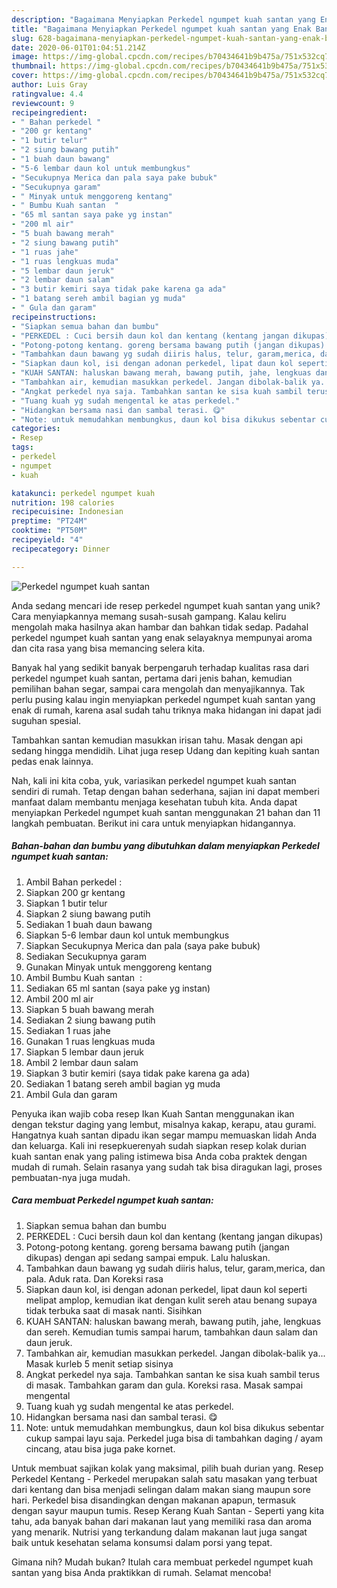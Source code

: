 ```yaml
---
description: "Bagaimana Menyiapkan Perkedel ngumpet kuah santan yang Enak Banget"
title: "Bagaimana Menyiapkan Perkedel ngumpet kuah santan yang Enak Banget"
slug: 628-bagaimana-menyiapkan-perkedel-ngumpet-kuah-santan-yang-enak-banget
date: 2020-06-01T01:04:51.214Z
image: https://img-global.cpcdn.com/recipes/b70434641b9b475a/751x532cq70/perkedel-ngumpet-kuah-santan-foto-resep-utama.jpg
thumbnail: https://img-global.cpcdn.com/recipes/b70434641b9b475a/751x532cq70/perkedel-ngumpet-kuah-santan-foto-resep-utama.jpg
cover: https://img-global.cpcdn.com/recipes/b70434641b9b475a/751x532cq70/perkedel-ngumpet-kuah-santan-foto-resep-utama.jpg
author: Luis Gray
ratingvalue: 4.4
reviewcount: 9
recipeingredient:
- " Bahan perkedel "
- "200 gr kentang"
- "1 butir telur"
- "2 siung bawang putih"
- "1 buah daun bawang"
- "5-6 lembar daun kol untuk membungkus"
- "Secukupnya Merica dan pala saya pake bubuk"
- "Secukupnya garam"
- " Minyak untuk menggoreng kentang"
- " Bumbu Kuah santan  "
- "65 ml santan saya pake yg instan"
- "200 ml air"
- "5 buah bawang merah"
- "2 siung bawang putih"
- "1 ruas jahe"
- "1 ruas lengkuas muda"
- "5 lembar daun jeruk"
- "2 lembar daun salam"
- "3 butir kemiri saya tidak pake karena ga ada"
- "1 batang sereh ambil bagian yg muda"
- " Gula dan garam"
recipeinstructions:
- "Siapkan semua bahan dan bumbu"
- "PERKEDEL : Cuci bersih daun kol dan kentang (kentang jangan dikupas)"
- "Potong-potong kentang. goreng bersama bawang putih (jangan dikupas) dengan api sedang sampai empuk. Lalu haluskan."
- "Tambahkan daun bawang yg sudah diiris halus, telur, garam,merica, dan pala. Aduk rata. Dan Koreksi rasa"
- "Siapkan daun kol, isi dengan adonan perkedel, lipat daun kol seperti melipat amplop, kemudian ikat dengan kulit sereh atau benang supaya tidak terbuka saat di masak nanti. Sisihkan"
- "KUAH SANTAN: haluskan bawang merah, bawang putih, jahe, lengkuas dan sereh. Kemudian tumis sampai harum, tambahkan daun salam dan daun jeruk."
- "Tambahkan air, kemudian masukkan perkedel. Jangan dibolak-balik ya... Masak kurleb 5 menit setiap sisinya"
- "Angkat perkedel nya saja. Tambahkan santan ke sisa kuah sambil terus di masak. Tambahkan garam dan gula. Koreksi rasa. Masak sampai mengental"
- "Tuang kuah yg sudah mengental ke atas perkedel."
- "Hidangkan bersama nasi dan sambal terasi. 😋"
- "Note: untuk memudahkan membungkus, daun kol bisa dikukus sebentar cukup sampai layu saja. Perkedel juga bisa di tambahkan daging / ayam cincang, atau bisa juga pake kornet."
categories:
- Resep
tags:
- perkedel
- ngumpet
- kuah

katakunci: perkedel ngumpet kuah 
nutrition: 198 calories
recipecuisine: Indonesian
preptime: "PT24M"
cooktime: "PT50M"
recipeyield: "4"
recipecategory: Dinner

---
```



![Perkedel ngumpet kuah santan](https://img-global.cpcdn.com/recipes/b70434641b9b475a/751x532cq70/perkedel-ngumpet-kuah-santan-foto-resep-utama.jpg)

Anda sedang mencari ide resep perkedel ngumpet kuah santan yang unik? Cara menyiapkannya memang susah-susah gampang. Kalau keliru mengolah maka hasilnya akan hambar dan bahkan tidak sedap. Padahal perkedel ngumpet kuah santan yang enak selayaknya mempunyai aroma dan cita rasa yang bisa memancing selera kita.

Banyak hal yang sedikit banyak berpengaruh terhadap kualitas rasa dari perkedel ngumpet kuah santan, pertama dari jenis bahan, kemudian pemilihan bahan segar, sampai cara mengolah dan menyajikannya. Tak perlu pusing kalau ingin menyiapkan perkedel ngumpet kuah santan yang enak di rumah, karena asal sudah tahu triknya maka hidangan ini dapat jadi suguhan spesial.

Tambahkan santan kemudian masukkan irisan tahu. Masak dengan api sedang hingga mendidih. Lihat juga resep Udang dan kepiting kuah santan pedas enak lainnya.


Nah, kali ini kita coba, yuk, variasikan perkedel ngumpet kuah santan sendiri di rumah. Tetap dengan bahan sederhana, sajian ini dapat memberi manfaat dalam membantu menjaga kesehatan tubuh kita. Anda dapat menyiapkan Perkedel ngumpet kuah santan menggunakan 21 bahan dan 11 langkah pembuatan. Berikut ini cara untuk menyiapkan hidangannya.

<!--inarticleads1-->

##### Bahan-bahan dan bumbu yang dibutuhkan dalam menyiapkan Perkedel ngumpet kuah santan:

1. Ambil  Bahan perkedel :
1. Siapkan 200 gr kentang
1. Siapkan 1 butir telur
1. Siapkan 2 siung bawang putih
1. Sediakan 1 buah daun bawang
1. Siapkan 5-6 lembar daun kol untuk membungkus
1. Siapkan Secukupnya Merica dan pala (saya pake bubuk)
1. Sediakan Secukupnya garam
1. Gunakan  Minyak untuk menggoreng kentang
1. Ambil  Bumbu Kuah santan  :
1. Sediakan 65 ml santan (saya pake yg instan)
1. Ambil 200 ml air
1. Siapkan 5 buah bawang merah
1. Sediakan 2 siung bawang putih
1. Sediakan 1 ruas jahe
1. Gunakan 1 ruas lengkuas muda
1. Siapkan 5 lembar daun jeruk
1. Ambil 2 lembar daun salam
1. Siapkan 3 butir kemiri (saya tidak pake karena ga ada)
1. Sediakan 1 batang sereh ambil bagian yg muda
1. Ambil  Gula dan garam


Penyuka ikan wajib coba resep Ikan Kuah Santan menggunakan ikan dengan tekstur daging yang lembut, misalnya kakap, kerapu, atau gurami. Hangatnya kuah santan dipadu ikan segar mampu memuaskan lidah Anda dan keluarga. Kali ini resepkuerenyah sudah siapkan resep kolak durian kuah santan enak yang paling istimewa bisa Anda coba praktek dengan mudah di rumah. Selain rasanya yang sudah tak bisa diragukan lagi, proses pembuatan-nya juga mudah. 

<!--inarticleads2-->

##### Cara membuat Perkedel ngumpet kuah santan:

1. Siapkan semua bahan dan bumbu
1. PERKEDEL : Cuci bersih daun kol dan kentang (kentang jangan dikupas)
1. Potong-potong kentang. goreng bersama bawang putih (jangan dikupas) dengan api sedang sampai empuk. Lalu haluskan.
1. Tambahkan daun bawang yg sudah diiris halus, telur, garam,merica, dan pala. Aduk rata. Dan Koreksi rasa
1. Siapkan daun kol, isi dengan adonan perkedel, lipat daun kol seperti melipat amplop, kemudian ikat dengan kulit sereh atau benang supaya tidak terbuka saat di masak nanti. Sisihkan
1. KUAH SANTAN: haluskan bawang merah, bawang putih, jahe, lengkuas dan sereh. Kemudian tumis sampai harum, tambahkan daun salam dan daun jeruk.
1. Tambahkan air, kemudian masukkan perkedel. Jangan dibolak-balik ya... Masak kurleb 5 menit setiap sisinya
1. Angkat perkedel nya saja. Tambahkan santan ke sisa kuah sambil terus di masak. Tambahkan garam dan gula. Koreksi rasa. Masak sampai mengental
1. Tuang kuah yg sudah mengental ke atas perkedel.
1. Hidangkan bersama nasi dan sambal terasi. 😋
1. Note: untuk memudahkan membungkus, daun kol bisa dikukus sebentar cukup sampai layu saja. Perkedel juga bisa di tambahkan daging / ayam cincang, atau bisa juga pake kornet.


Untuk membuat sajikan kolak yang maksimal, pilih buah durian yang. Resep Perkedel Kentang - Perkedel merupakan salah satu masakan yang terbuat dari kentang dan bisa menjadi selingan dalam makan siang maupun sore hari. Perkedel bisa disandingkan dengan makanan apapun, termasuk dengan sayur maupun tumis. Resep Kerang Kuah Santan - Seperti yang kita tahu, ada banyak bahan dari makanan laut yang memiliki rasa dan aroma yang menarik. Nutrisi yang terkandung dalam makanan laut juga sangat baik untuk kesehatan selama konsumsi dalam porsi yang tepat. 

Gimana nih? Mudah bukan? Itulah cara membuat perkedel ngumpet kuah santan yang bisa Anda praktikkan di rumah. Selamat mencoba!
